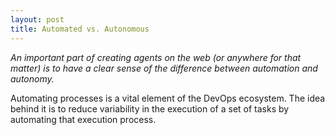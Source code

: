 ```yaml
---
layout: post
title: Automated vs. Autonomous
---
```


_An important part of creating agents on the web (or anywhere for that matter) is to have a clear sense of the difference between automation and autonomy._

Automating processes is a vital element of the DevOps ecosystem. The idea behind it is to reduce variability in the execution of a set of tasks by automating that execution process.  

